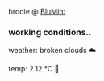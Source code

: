 brodie @ [BluMint](https://www.linkedin.com/company/blumint-io/)

<!--weather_start-->
### working conditions..

weather: broken clouds ☁️

temp: 2.12 °C 🧥

<!--weather_end-->
